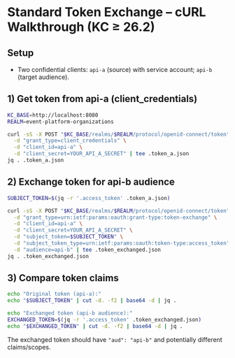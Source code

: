 # Standard Token Exchange – cURL Walkthrough (KC ≥ 26.2)

## Setup

* Two confidential clients: `api-a` (source) with service account; `api-b` (target audience).

## 1) Get token from api-a (client_credentials)

```bash
KC_BASE=http://localhost:8080
REALM=event-platform-organizations

curl -sS -X POST "$KC_BASE/realms/$REALM/protocol/openid-connect/token" \
  -d "grant_type=client_credentials" \
  -d "client_id=api-a" \
  -d "client_secret=YOUR_API_A_SECRET" | tee .token_a.json
jq . .token_a.json
```

## 2) Exchange token for api-b audience

```bash
SUBJECT_TOKEN=$(jq -r '.access_token' .token_a.json)

curl -sS -X POST "$KC_BASE/realms/$REALM/protocol/openid-connect/token" \
  -d "grant_type=urn:ietf:params:oauth:grant-type:token-exchange" \
  -d "client_id=api-a" \
  -d "client_secret=YOUR_API_A_SECRET" \
  -d "subject_token=$SUBJECT_TOKEN" \
  -d "subject_token_type=urn:ietf:params:oauth:token-type:access_token" \
  -d "audience=api-b" | tee .token_exchanged.json
jq . .token_exchanged.json
```

## 3) Compare token claims

```bash
echo "Original token (api-a):"
echo "$SUBJECT_TOKEN" | cut -d. -f2 | base64 -d | jq .

echo "Exchanged token (api-b audience):"
EXCHANGED_TOKEN=$(jq -r '.access_token' .token_exchanged.json)
echo "$EXCHANGED_TOKEN" | cut -d. -f2 | base64 -d | jq .
```

The exchanged token should have `"aud": "api-b"` and potentially different claims/scopes.